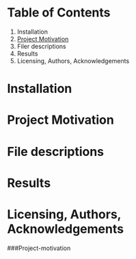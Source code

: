 # Table of Contents
1. Installation
2. [Project Motivation](#ProjectMotivation)
3. Filer descriptions
4. Results
5. Licensing, Authors, Acknowledgements

# Installation
# Project Motivation<a name="ProjectMotivation"></a>
# File descriptions
# Results
# Licensing, Authors, Acknowledgements
###Project-motivation
